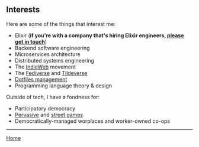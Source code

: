 ## Interests

Here are some of the things that interest me:

- Elixir (**if you're with a company that's hiring Elixir engineers,
  [please get in touch](mailto:clmay@hey.com)**)
- Backend software engineering
- Microservices architecture
- Distributed systems engineering
- The [IndieWeb](https://indieweb.org/) movement
- The [Fediverse]() and [Tildeverse](https://tildeverse.org/)
- [Dotfiles management](dotfiles.md)
- Programming language theory & design

Outside of tech, I have a fondness for:

- Participatory democracy
- [Pervasive](pervasive-games.md) and [street games](street-games.md)
- Democratically-managed worplaces and worker-owned co-ops

---

[Home](/)
